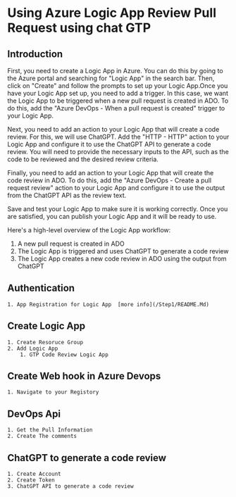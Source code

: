 # Using Azure Logic App Review Pull Request using chat GTP
## Introduction
First, you need to create a Logic App in Azure. You can do this by going to the Azure portal and searching for "Logic App" in the search bar. Then, click on "Create" and follow the prompts to set up your Logic App.Once you have your Logic App set up, you need to add a trigger. In this case, we want the Logic App to be triggered when a new pull request is created in ADO. To do this, add the "Azure DevOps - When a pull request is created" trigger to your Logic App.

Next, you need to add an action to your Logic App that will create a code review. For this, we will use ChatGPT. Add the "HTTP - HTTP" action to your Logic App and configure it to use the ChatGPT API to generate a code review. You will need to provide the necessary inputs to the API, such as the code to be reviewed and the desired review criteria.

Finally, you need to add an action to your Logic App that will create the code review in ADO. To do this, add the "Azure DevOps - Create a pull request review" action to your Logic App and configure it to use the output from the ChatGPT API as the review text.

Save and test your Logic App to make sure it is working correctly. Once you are satisfied, you can publish your Logic App and it will be ready to use.

Here's a high-level overview of the Logic App workflow:

1. A new pull request is created in ADO
2. The Logic App is triggered and uses ChatGPT to generate a code review
3. The Logic App creates a new code review in ADO using the output from ChatGPT
## Authentication
    1. App Registration for Logic App  [more info](/Step1/README.Md)
## Create Logic App
    1. Create Resoruce Group
    2. Add Logic App
        1. GTP Code Review Logic App
## Create Web hook in Azure Devops
    1. Navigate to your Registory
## DevOps Api
    1. Get the Pull Information 
    2. Create The comments
## ChatGPT to generate a code review
    1. Create Account 
    2. Create Token
    3. ChatGPT API to generate a code review
